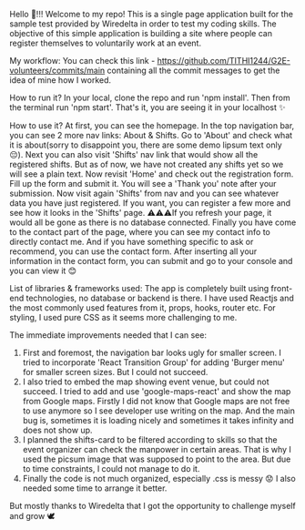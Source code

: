 Hello 👋!!!
Welcome to my repo!
This is a single page application built for the sample test provided by Wiredelta in order to test my coding skills. 
The objective of this simple application is building a site where people can register themselves to voluntarily work at an event.

My workflow:
You can check this link - https://github.com/TITHI1244/G2E-volunteers/commits/main containing all the commit messages to get the idea of mine how I worked.

How to run it?
In your local, clone the repo and run 'npm install'. Then from the terminal run 'npm start'. That's it, you are seeing it in your localhost ✨

How to use it?
At first, you can see the homepage. In the top navigation bar, you can see 2 more nav links: About & Shifts. Go to 'About' and check what it is about(sorry to disappoint you, there are some demo lipsum text only 😔).
Next you can also visit 'Shifts' nav link that would show all the registered shifts. But as of now, we have not created any shifts yet so we will see a plain text.
Now revisit 'Home' and check out the registration form. Fill up the form and submit it. You will see a 'Thank you' note after your submission. 
Now visit again 'Shifts' from nav and you can see whatever data you have just registered.
If you want, you can register a few more and see how it looks in the 'Shifts' page. 
⚠️⚠️⚠️If you refresh your page, it would all be gone as there is no database connected.
Finally you have come to the contact part of the page, where you can see my contact info to directly contact me. And if you have something specific to ask or recommend, you can use the contact form. 
After inserting all your information in the contact form, you can submit and go to your console and you can view it 😊

List of libraries & frameworks used:
The app is completely built using front-end technologies, no database or backend is there. 
I have used Reactjs and the most commonly used features from it, props, hooks, router etc. 
For styling, I used pure CSS as it seems more challenging to me.

The immediate improvements needed that I can see:
1. First and foremost, the navigation bar looks ugly for smaller screen. I tried to incorporate 'React Transition Group' for adding 'Burger menu' for smaller screen sizes. But I could not succeed.
2. I also tried to embed the map showing event venue, but could not succeed. I tried to add and use 'google-maps-react' and show the map from Google maps. Firstly I did not know that Google maps are not free to use anymore so I see developer use writing on the map. And the main bug is, sometimes it is loading nicely and sometimes it takes infinity and does not show up.
3. I planned the shifts-card to be filtered according to skills so that the event organizer can check the manpower in certain areas. That is why I used the picsum image that was supposed to point to the area. But due to time constraints, I could not manage to do it.
4. Finally the code is not much organized, especially .css is messy 😟 I also needed some time to arrange it better.

But mostly thanks to Wiredelta that I got the opportunity to challenge myself and grow 🕊️